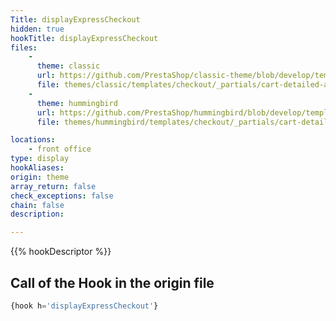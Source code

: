 ```yaml
---
Title: displayExpressCheckout
hidden: true
hookTitle: displayExpressCheckout
files:
    -
      theme: classic
      url: https://github.com/PrestaShop/classic-theme/blob/develop/templates/checkout/_partials/cart-detailed-actions.tpl
      file: themes/classic/templates/checkout/_partials/cart-detailed-actions.tpl
    -
      theme: hummingbird
      url: https://github.com/PrestaShop/hummingbird/blob/develop/templates/checkout/_partials/cart-detailed-actions.tpl
      file: themes/hummingbird/templates/checkout/_partials/cart-detailed-actions.tpl

locations:
    - front office
type: display
hookAliases: 
origin: theme
array_return: false
check_exceptions: false
chain: false
description: 

---
```


{{% hookDescriptor %}}

## Call of the Hook in the origin file

```php
{hook h='displayExpressCheckout'}
```
